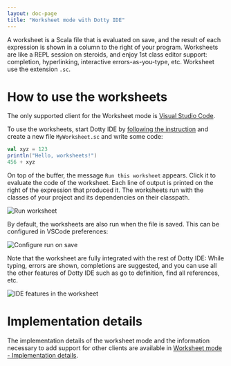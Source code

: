 ```yaml
---
layout: doc-page
title: "Worksheet mode with Dotty IDE"
---
```


A worksheet is a Scala file that is evaluated on save, and the result of each
expression is shown in a column to the right of your program. Worksheets are
like a REPL session on steroids, and enjoy 1st class editor support: completion,
hyperlinking, interactive errors-as-you-type, etc. Worksheet use the extension
`.sc`.

How to use the worksheets
=========================
The only supported client for the Worksheet mode is [Visual Studio
Code](https://code.visualstudio.com/).

To use the worksheets, start Dotty IDE by [following the
instruction](ide-support.md) and create a new file `MyWorksheet.sc` and
write some code:

```scala
val xyz = 123
println("Hello, worksheets!")
456 + xyz
```

On top of the buffer, the message `Run this worksheet` appears. Click it to
evaluate the code of the worksheet. Each line of output is printed on the right
of the expression that produced it. The worksheets run with the classes of your
project and its dependencies on their classpath.

![](images/worksheets/worksheet-run.png "Run worksheet")

By default, the worksheets are also run when the file is saved. This can be
configured in VSCode preferences:

![](images/worksheets/config-autorun.png "Configure run on save")

Note that the worksheet are fully integrated with the rest of Dotty IDE: While
typing, errors are shown, completions are suggested, and you can use all the
other features of Dotty IDE such as go to definition, find all references, etc.

![](images/worksheets/worksheet-help.png "IDE features in the worksheet")

Implementation details
======================

The implementation details of the worksheet mode and the information necessary to add support for
other clients are available in [Worksheet mode - Implementation
details](worksheet-mode-implementation-details.md).
